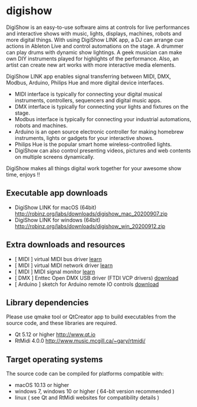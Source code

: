 # digishow
DigiShow is an easy-to-use software aims at controls for live performances and interactive shows with music, lights, displays, machines, robots and more digital things. With using DigiShow LINK app, a DJ can arrange cue actions in Ableton Live and control automations on the stage. A drummer can play drums with dynamic show lightings. A geek musician can make own DIY instruments played for highlights of the performance. Also, an artist can create new art works with more interactive media elements.

DigiShow LINK app enables signal transferring between MIDI, DMX, Modbus, Arduino, Philips Hue and more digital device interfaces.

- MIDI interface is typically for connecting your digital musical instruments, controllers, sequencers and digital music apps.
- DMX interface is typically for connecting your lights and fixtures on the stage. 
- Modbus interface is typically for connecting your industrial automations, robots and machines.
- Arduino is an open source electronic controller for making homebrew instruments, lights or gadgets for your interactive shows.
- Philips Hue is the popular smart home wireless-controlled lights.
- DigiShow can also control presenting videos, pictures and web contents on multiple screens dynamically.

DigiShow makes all things digital work together for your awesome show time, enjoys !!

## Executable app downloads
- DigiShow LINK for macOS (64bit)
http://robinz.org/labs/downloads/digishow_mac_20200907.zip
- DigiShow LINK for windows (64bit)
http://robinz.org/labs/downloads/digishow_win_20200912.zip

## Extra downloads and resources
- [ MIDI ] virtual MIDI bus driver [learn](https://help.ableton.com/hc/en-us/articles/209774225-How-to-setup-a-virtual-MIDI-bus) 
- [ MIDI ] virtual MIDI network driver [learn](https://help.ableton.com/hc/en-us/articles/209071169-How-to-setup-a-virtual-MIDI-network) 
- [ MIDI ] MIDI signal monitor [learn](https://support.native-instruments.com/hc/en-us/articles/209544729-How-to-Monitor-the-Input-of-a-MIDI-Controller)
- [ DMX ] Enttec Open DMX USB driver (FTDI VCP drivers) [download](https://www.ftdichip.com/Drivers/VCP.htm)
- [ Arduino ] sketch for Arduino remote IO controls [download](http://robinz.org/labs/downloads/rioc_arduino_20200909.zip)

## Library dependencies
Please use qmake tool or QtCreator app to build executables from the source code, and these libraries are required.
- Qt 5.12 or higher http://www.qt.io
- RtMidi 4.0.0 http://www.music.mcgill.ca/~gary/rtmidi/

## Target operating systems
The source code can be compiled for platforms compatible with:
- macOS 10.13 or higher
- windows 7, windows 10 or higher ( 64-bit version recommended )
- linux ( see Qt and RtMidi websites for compatibility details )
